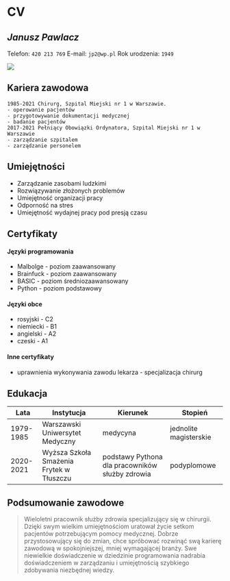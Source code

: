 # CV
## _Janusz Pawlacz_
Telefon: `420 213 769` 
E-mail: `jp2@wp.pl` 
Rok urodzenia: `1949` 

[![](https://www.wykop.pl/cdn/c3201142/comment_1611995640YH3MgH0KNSHXhgbY3Bpz8A.jpg)](https://nodesource.com/products/nsolid)

## Kariera zawodowa
```
1985-2021 Chirurg, Szpital Miejski nr 1 w Warszawie.
- operowanie pacjentów
- przygotowywanie dokumentacji medycznej
- badanie pacjentów
2017-2021 Pełniący Obowiązki Ordynatora, Szpital Miejski nr 1 w Warszawie
- zarządzanie szpitalem
- zarządzanie personelem
```

## Umiejętności

- Zarządzanie zasobami ludzkimi 
- Rozwiązywanie złożonych problemów 
- Umiejętność organizacji pracy 
- Odporność na stres 
- Umiejętność wydajnej pracy pod presją czasu 

## Certyfikaty 

#### Języki programowania

- Malbolge - poziom zaawansowany
- Brainfuck - poziom zaawansowany
- BASIC - poziom średniozaawansowany
- Python - poziom podstawowy

#### Języki obce

- rosyjski - C2
- niemiecki - B1
- angielski - A2
- czeski - A1


#### Inne certyfikaty

- uprawnienia wykonywania zawodu lekarza - specjalizacja chirurg

## Edukacja

| Lata | Instytucja | Kierunek | Stopień | 
| ------ | ------ | ------ | ------ | 
| 1979-1985 | Warszawski Uniwersytet Medyczny | medycyna | jednolite magisterskie | 
| 2020-2021 | Wyższa Szkoła Smażenia Frytek w Tłuszczu| podstawy Pythona dla pracowników służby zdrowia | podyplomowe | 

## Podsumowanie zawodowe
> Wieloletni pracownik służby zdrowia specjalizujący się w chirurgii. Dzięki swym wielkim umiejętnościom uratował życie setkom pacjentów potrzebującym pomocy medycznej. Dobrze przystosowujący się do zmian, chce spróbować rozwinąć swą karierę zawodową w spokojniejszej, mniej wymagającej branży. Swe niewielkie doświadczenie w dziedzinie programowania nadrabia doświadczeniem w zarządzaniu i umiejętnością szybkiego zdobywania niezbędnej wiedzy. 


